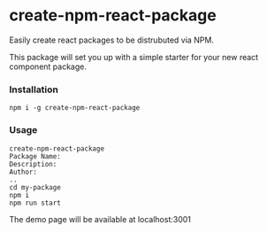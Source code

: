 # create-npm-react-package
Easily create react packages to be distrubuted via NPM.

This package will set you up with a simple starter for your new react component package.

### Installation
```
npm i -g create-npm-react-package
```

### Usage
```
create-npm-react-package
Package Name:
Description:
Author:
..
cd my-package
npm i
npm run start
```
The demo page will be available at localhost:3001